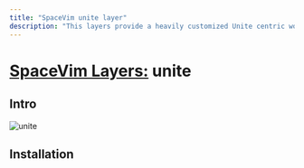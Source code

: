 ```yaml
---
title: "SpaceVim unite layer"
description: "This layers provide a heavily customized Unite centric work-flow"
---
```


# [SpaceVim Layers:](https://spacevim.org/layers) unite

## Intro

![unite](https://cloud.githubusercontent.com/assets/13142418/23955542/26fd5348-09d5-11e7-8253-1f43991439b0.png)

## Installation


